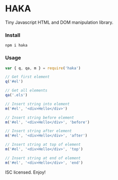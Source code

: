 # HAKA
Tiny Javascript HTML and DOM manipulation library.

### Install
`npm i haka`

### Usage
```javascript
var { q, qa, m } = require('haka')

// Get first element
q('#el')

// Get all elements
qa('.els')

// Insert string into element
m('#el', '<div>Hello</div>')

// Insert string before element
m('#el', '<div>Hello</div>', 'before')

// Insert string after element
m('#el', '<div>Hello</div>', 'after')

// Insert string at top of element
m('#el', '<div>Hello</div>', 'top')

// Insert string at end of element
m('#el', '<div>Hello</div>', 'end')
```
ISC licensed. Enjoy!
